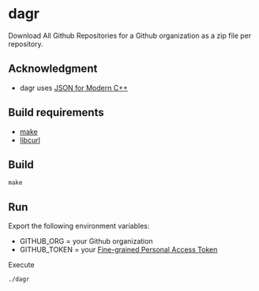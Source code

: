 # dagr

Download All Github Repositories for a Github organization as a zip file per repository.

## Acknowledgment

* dagr uses [JSON for Modern C++](https://github.com/nlohmann/json)

## Build requirements

* [make](https://www.gnu.org/software/make/)
* [libcurl](https://curl.se/libcurl/)

## Build

`make`

## Run

Export the following environment variables:
* GITHUB_ORG = your Github organization
* GITHUB_TOKEN = your [Fine-grained Personal Access Token](https://docs.github.com/en/rest/authentication/keeping-your-api-credentials-secure)

Execute

`./dagr`
